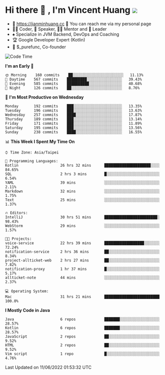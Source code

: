 # Hi there 👋 , I'm Vincent Huang ![](https://komarev.com/ghpvc/?username=Jian-Min-Huang)
- 💎 https://jianminhuang.cc 🙋 You can reach me via my personal page
- 👨‍💻 Coder, 🎤 Speaker, 👨‍🏫 Mentor and 🚀 Leader
- ♠️ Specialize in JVM Backend, DevOps and Coaching
- 🏆 Google Developer Expert (Kotlin)
- 💼 $_purefunc, Co-founder

<!--START_SECTION:waka-->
![Code Time](http://img.shields.io/badge/Code%20Time-0%20secs-blue)

**I'm an Early 🐤** 

```text
🌞 Morning    160 commits    ██░░░░░░░░░░░░░░░░░░░░░░░   11.13% 
🌆 Daytime    567 commits    █████████░░░░░░░░░░░░░░░░   39.43% 
🌃 Evening    585 commits    ██████████░░░░░░░░░░░░░░░   40.68% 
🌙 Night      126 commits    ██░░░░░░░░░░░░░░░░░░░░░░░   8.76%

```
📅 **I'm Most Productive on Wednesday** 

```text
Monday       192 commits    ███░░░░░░░░░░░░░░░░░░░░░░   13.35% 
Tuesday      196 commits    ███░░░░░░░░░░░░░░░░░░░░░░   13.63% 
Wednesday    257 commits    ████░░░░░░░░░░░░░░░░░░░░░   17.87% 
Thursday     189 commits    ███░░░░░░░░░░░░░░░░░░░░░░   13.14% 
Friday       171 commits    ███░░░░░░░░░░░░░░░░░░░░░░   11.89% 
Saturday     195 commits    ███░░░░░░░░░░░░░░░░░░░░░░   13.56% 
Sunday       238 commits    ████░░░░░░░░░░░░░░░░░░░░░   16.55%

```


📊 **This Week I Spent My Time On** 

```text
⌚︎ Time Zone: Asia/Taipei

💬 Programming Languages: 
Kotlin                   26 hrs 32 mins      █████████████████████░░░░   84.65% 
SQL                      2 hrs 3 mins        █░░░░░░░░░░░░░░░░░░░░░░░░   6.54% 
YAML                     39 mins             ░░░░░░░░░░░░░░░░░░░░░░░░░   2.11% 
Markdown                 32 mins             ░░░░░░░░░░░░░░░░░░░░░░░░░   1.75% 
Text                     25 mins             ░░░░░░░░░░░░░░░░░░░░░░░░░   1.37%

🔥 Editors: 
IntelliJ                 30 hrs 51 mins      ████████████████████████░   98.43% 
WebStorm                 29 mins             ░░░░░░░░░░░░░░░░░░░░░░░░░   1.57%

🐱‍💻 Projects: 
voice-service            22 hrs 39 mins      ██████████████████░░░░░░░   72.24% 
notification-service     2 hrs 36 mins       ██░░░░░░░░░░░░░░░░░░░░░░░   8.34% 
project-allticket-web    2 hrs 27 mins       ██░░░░░░░░░░░░░░░░░░░░░░░   7.82% 
notification-proxy       1 hr 37 mins        █░░░░░░░░░░░░░░░░░░░░░░░░   5.17% 
allticket-note           44 mins             ░░░░░░░░░░░░░░░░░░░░░░░░░   2.37%

💻 Operating System: 
Mac                      31 hrs 21 mins      █████████████████████████   100.0%

```

**I Mostly Code in Java** 

```text
Java                     6 repos             ███████░░░░░░░░░░░░░░░░░░   28.57% 
Kotlin                   6 repos             ███████░░░░░░░░░░░░░░░░░░   28.57% 
JavaScript               2 repos             ██░░░░░░░░░░░░░░░░░░░░░░░   9.52% 
HTML                     2 repos             ██░░░░░░░░░░░░░░░░░░░░░░░   9.52% 
Vim script               1 repo              █░░░░░░░░░░░░░░░░░░░░░░░░   4.76%

```



 Last Updated on 11/06/2022 01:53:32 UTC
<!--END_SECTION:waka-->
